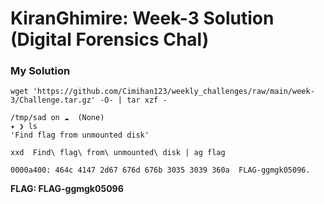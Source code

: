 # KiranGhimire: Week-3 Solution (Digital Forensics Chal)

### My Solution


```
wget 'https://github.com/Cimihan123/weekly_challenges/raw/main/week-3/Challenge.tar.gz' -O- | tar xzf -

/tmp/sad on ☁️  (None)
✦ ❯ ls
'Find flag from unmounted disk'
```


```
xxd  Find\ flag\ from\ unmounted\ disk | ag flag

0000a400: 464c 4147 2d67 676d 676b 3035 3039 360a  FLAG-ggmgk05096.

```

**FLAG: FLAG-ggmgk05096**
